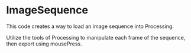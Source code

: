 # ImageSequence

This code creates a way to load an image sequence into Processing. 

Utilize the tools of Processing to manipulate each frame of the sequence, then export using mousePress. 
